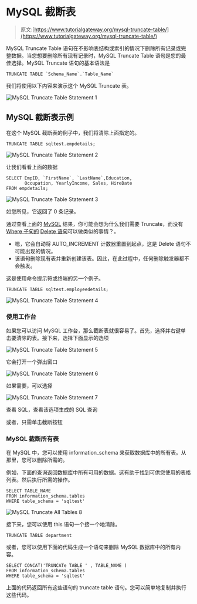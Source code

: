 # MySQL 截断表

> 原文:[https://www.tutorialgateway.org/mysql-truncate-table/](https://www.tutorialgateway.org/mysql-truncate-table/)

MySQL Truncate Table 语句在不影响表结构或索引的情况下删除所有记录或完整数据。当您想要删除所有现有记录时，MySQL Truncate Table 语句是您的最佳选择。MySQL Truncate 语句的基本语法是

```
TRUNCATE TABLE `Schema_Name`.`Table_Name`
```

我们将使用以下内容来演示这个 MySQL Truncate 表。

![MySQL Truncate Table Statement 1](img/16b8e2cd4c154a9bbf8430637134a341.png)

## MySQL 截断表示例

在这个 MySQL 截断表的例子中，我们将清除上面指定的。

```
TRUNCATE TABLE sqltest.empdetails;
```

![MySQL Truncate Table Statement 2](img/ad886a0e66d80cbe88304bdd0ec9d9f0.png)

让我们看看上面的数据

```
SELECT EmpID, `FirstName`, `LastName`,Education, 
       Occupation, YearlyIncome, Sales, HireDate
FROM empdetails;
```

![MySQL Truncate Table Statement 3](img/af587e1117c55ef44fe7ce4f3e8f3fea.png)

如您所见，它返回了 0 条记录。

通过查看上面的 [MySQL](https://www.tutorialgateway.org/mysql-tutorial/) 结果，你可能会想为什么我们需要 Truncate，而没有 [Where 子句的](https://www.tutorialgateway.org/mysql-where-clause/) [Delete 语句](https://www.tutorialgateway.org/mysql-delete/)可以做类似的事情？。

*   嗯，它会自动将 AUTO_INCREMENT 计数器重置到起点，这是 Delete 语句不可能出现的情况。
*   该语句删除现有表并重新创建该表。因此，在此过程中，任何删除触发器都不会触发。

这是使用命令提示符或终端的另一个例子。

```
TRUNCATE TABLE sqltest.employeedetails;
```

![MySQL Truncate Table Statement 4](img/a79554712b13b8b613640f7e690d20ef.png)

### 使用工作台

如果您可以访问 MySQL 工作台，那么截断表就很容易了。首先，选择并右键单击要清除的表。接下来，选择下面显示的选项

![MySQL Truncate Table Statement 5](img/77283fdde162b06309ef5a5f292b2ecd.png)

它会打开一个弹出窗口

![MySQL Truncate Table Statement 6](img/1bdc2c3fccced50f2c293aae9a080463.png)

如果需要，可以选择

![MySQL Truncate Table Statement 7](img/5aa40d6d2b98f780a6e6cc741fdfb063.png)

查看 SQL，查看该选项生成的 SQL 查询

或者，只需单击截断按钮

### MySQL 截断所有表

在 MySQL 中，您可以使用 information_schema 来获取数据库中的所有表。从那里，您可以删除所需的。

例如，下面的查询返回数据库中所有可用的数据。这有助于找到可供您使用的表格列表。然后执行所需的操作。

```
SELECT TABLE_NAME
FROM information_schema.tables
WHERE table_schema = 'sqltest'
```

![MySQL Truncate All Tables 8](img/f80d77a5fd7f0e6969fa5518d0232870.png)

接下来，您可以使用 this 语句一个接一个地清除。

```
TRUNCATE TABLE department
```

或者，您可以使用下面的代码生成一个语句来删除 MySQL 数据库中的所有内容。

```
SELECT CONCAT('TRUNCATe TABLE ' , TABLE_NAME )
FROM information_schema.tables
WHERE table_schema = 'sqltest'
```

上面的代码返回所有这些语句的 truncate table 语句。您可以简单地复制并执行这些代码。